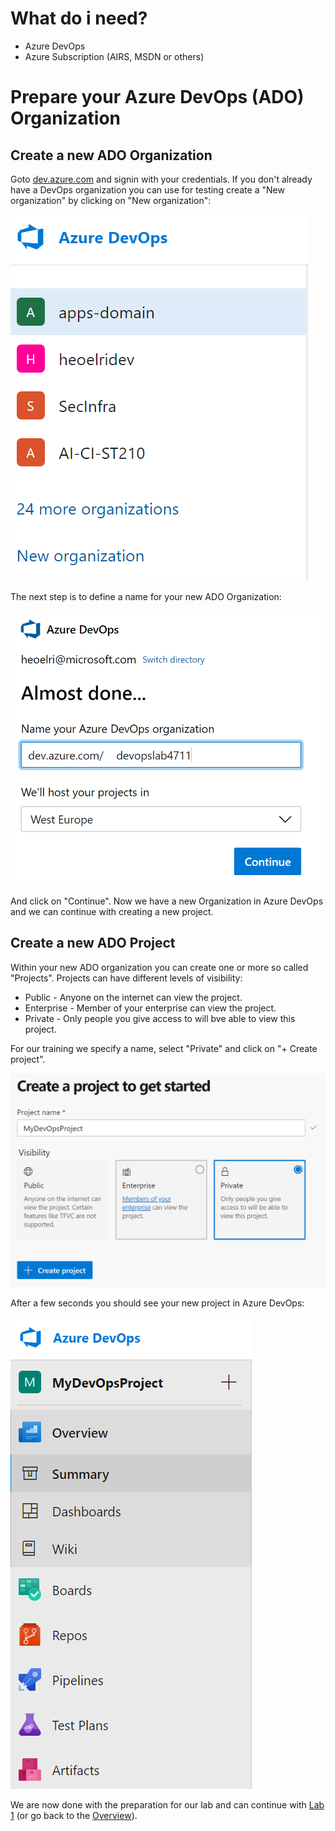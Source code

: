 # What do i need?
* Azure DevOps
* Azure Subscription (AIRS, MSDN or others)
# Prepare your Azure DevOps (ADO) Organization
## Create a new ADO Organization
Goto [dev.azure.com](http://dev.azure.com) and signin with your credentials. If you don't already have a DevOps organization you can use for testing create a "New organization" by clicking on "New organization":

![Create a new Azure DevOps Organization](img/lab0_create_devops_organization.png   )

The next step is to define a name for your new ADO Organization:

![Define a Name for Azure DevOps Organization](img/lab0_create_devops_organization2.png)

And click on "Continue". Now we have a new Organization in Azure DevOps and we can continue with creating a new project.

## Create a new ADO Project

Within your new ADO organization you can create one or more so called "Projects". Projects can have different levels of visibility:
* Public - Anyone on the internet can view the project.
* Enterprise - Member of your enterprise can view the project.
* Private - Only people you give access to will bve able to view this project.

For our training we specify a name, select "Private" and click on "+ Create project".

![Create a new Project](img/lab0_new_devops_project.png)

After a few seconds you should see your new project in Azure DevOps:

![First look / new project](img/lab0_first_look_new_project.png)

We are now done with the preparation for our lab and can continue with [Lab 1](../lab1/lab1.md) (or go back to the [Overview](../../README.md)).